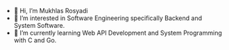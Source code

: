 - 👋 Hi, I’m Mukhlas Rosyadi
- 👀 I’m interested in Software Engineering specifically Backend and System Software.
- 🌱 I’m currently learning Web API Development and System Programming with C and Go.

